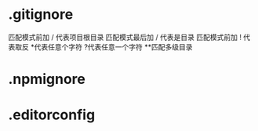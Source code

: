 # .gitignore
匹配模式前加 / 代表项目根目录
匹配模式最后加 / 代表是目录
匹配模式前加 ! 代表取反
*代表任意个字符
?代表任意一个字符
**匹配多级目录

# .npmignore

# .editorconfig
